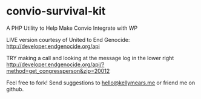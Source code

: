 convio-survival-kit
===================

A PHP Utility to Help Make Convio Integrate with WP

LIVE version courtesy of United to End Genocide:
http://developer.endgenocide.org/api

TRY making a call and looking at the message log in the lower right
http://developer.endgenocide.org/api/?method=get_congressperson&zip=20012

Feel free to fork!
Send suggestions to hello@kellymears.me
or friend me on github.
